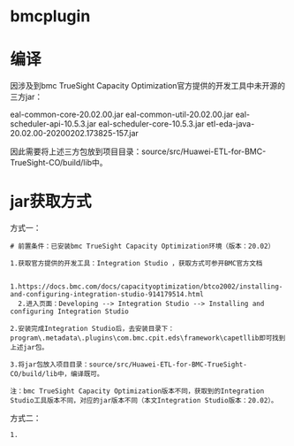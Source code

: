 # bmcplugin

# 编译

因涉及到bmc TrueSight Capacity Optimization官方提供的开发工具中未开源的三方jar：

eal-common-core-20.02.00.jar
eal-common-util-20.02.00.jar
eal-scheduler-api-10.5.3.jar
eal-scheduler-core-10.5.3.jar
etl-eda-java-20.02.00-20200202.173825-157.jar

因此需要将上述三方包放到项目目录：source/src/Huawei-ETL-for-BMC-TrueSight-CO/build/lib中。

# jar获取方式
  
  方式一：
  
    # 前置条件：已安装bmc TrueSight Capacity Optimization环境（版本：20.02）

    1.获取官方提供的开发工具：Integration Studio ，获取方式可参开BMC官方文档

      1.https://docs.bmc.com/docs/capacityoptimization/btco2002/installing-and-configuring-integration-studio-914179514.html
      2.进入页面：Developing --> Integration Studio --> Installing and configuring Integration Studio 

    2.安装完成Integration Studio后，去安装目录下：program\.metadata\.plugins\com.bmc.cpit.eds\framework\capetllib即可找到上述jar包。

    3.将jar包放入项目目录：source/src/Huawei-ETL-for-BMC-TrueSight-CO/build/lib中，编译既可。
    
    注：bmc TrueSight Capacity Optimization版本不同，获取到的Integration Studio工具版本不同，对应的jar版本不同（本文Integration Studio版本：20.02）。
  
  方式二：
    
    1.

